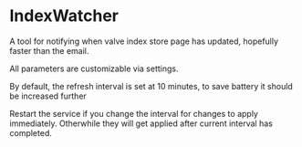 # IndexWatcher
A tool for notifying when valve index store page has updated, hopefully faster than the email.

All parameters are customizable via settings.

By default, the refresh interval is set at 10 minutes, to save battery it should be increased further

Restart the service if you change the interval for changes to apply immediately. Otherwhile they will get applied after current interval has completed.

